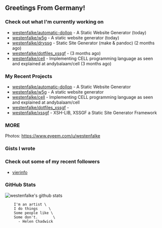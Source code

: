 ## Greetings From Germany!

### Check out what I'm currently working on

- [westenfalke/automatic-dollop](https://github.com/westenfalke/automatic-dollop) - A Static Website Generator (today)
- [westenfalke/w5g](https://github.com/westenfalke/w5g) - A static website generator (today)
- [westenfalke/dryssg](https://github.com/westenfalke/dryssg) - Static Site Generator (make &amp; pandoc) (2 months ago)
- [westenfalke/dotfiles_xssgf](https://github.com/westenfalke/dotfiles_xssgf) -  (3 months ago)
- [westenfalke/cell](https://github.com/westenfalke/cell) - Implementing CELL programming language as seen and explained at andybalaam/cell (3 months ago)

### My Recent Projects

- [westenfalke/automatic-dollop](https://github.com/westenfalke/automatic-dollop) - A Static Website Generator
- [westenfalke/w5g](https://github.com/westenfalke/w5g) - A static website generator
- [westenfalke/cell](https://github.com/westenfalke/cell) - Implementing CELL programming language as seen and explained at andybalaam/cell
- [westenfalke/dotfiles_xssgf](https://github.com/westenfalke/dotfiles_xssgf) - 
- [westenfalke/xssgf](https://github.com/westenfalke/xssgf) - XSH-LIB, XSSGF a Static Site Generator Framework

### MORE 
Photos: https://www.eyeem.com/u/westenfalke

### Gists I wrote


### Check out some of my recent followers

- [vierinfo](https://github.com/vierinfo)

### GitHub Stats
![westenfalke's github stats](https://github-readme-stats.vercel.app/api?username=westenfalke&count_private=true&hide_title=true)

```vim 
    I'm an artist \
    I do things     \
    Some people like \
    Some don't.       \
      - Helen Chadwick
```
